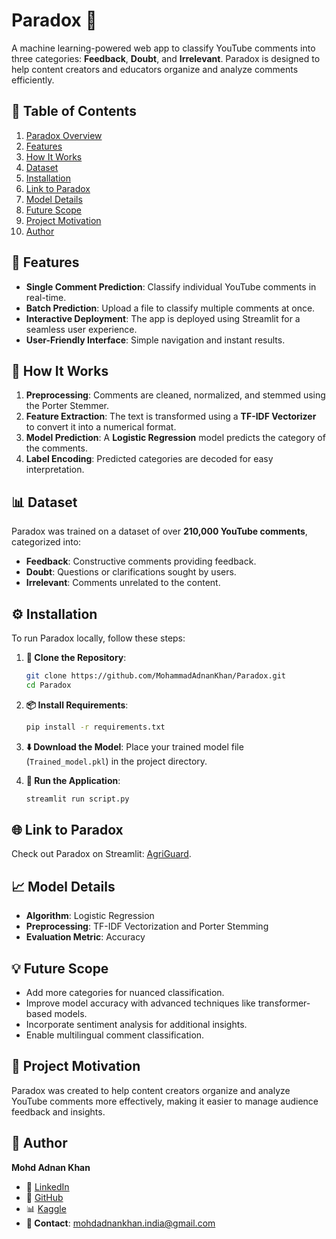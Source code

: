 # Paradox 🔮  
A machine learning-powered web app to classify YouTube comments into three categories: **Feedback**, **Doubt**, and **Irrelevant**. Paradox is designed to help content creators and educators organize and analyze comments efficiently.  

## 📑 Table of Contents  
1. [Paradox Overview](#paradox-)
2. [Features](#-features)
3. [How It Works](#-how-it-works)
4. [Dataset](#-dataset)
5. [Installation](#-installation)
6. [Link to Paradox](#-link-to-paradox)
7. [Model Details](#-model-details)
8. [Future Scope](#-future-scope)
9. [Project Motivation](#-project-motivation)
10. [Author](#-author)

## 🌟 Features  
- **Single Comment Prediction**: Classify individual YouTube comments in real-time.  
- **Batch Prediction**: Upload a file to classify multiple comments at once.  
- **Interactive Deployment**: The app is deployed using Streamlit for a seamless user experience.  
- **User-Friendly Interface**: Simple navigation and instant results.  

## 🚀 How It Works  
1. **Preprocessing**: Comments are cleaned, normalized, and stemmed using the Porter Stemmer.  
2. **Feature Extraction**: The text is transformed using a **TF-IDF Vectorizer** to convert it into a numerical format.  
3. **Model Prediction**: A **Logistic Regression** model predicts the category of the comments.  
4. **Label Encoding**: Predicted categories are decoded for easy interpretation.  

## 📊 Dataset  
Paradox was trained on a dataset of over **210,000 YouTube comments**, categorized into:  
- **Feedback**: Constructive comments providing feedback.  
- **Doubt**: Questions or clarifications sought by users.  
- **Irrelevant**: Comments unrelated to the content.  

## ⚙️ Installation
To run Paradox locally, follow these steps:

1. **📂 Clone the Repository**:
    ```bash
    git clone https://github.com/MohammadAdnanKhan/Paradox.git
    cd Paradox
    ```

2. **📦 Install Requirements**:
    ```bash
    pip install -r requirements.txt
    ```

3. **⬇️ Download the Model**:
   Place your trained model file (`Trained_model.pkl`) in the project directory.

4. **🚀 Run the Application**:
    ```bash
    streamlit run script.py
    ```


## 🌐 Link to Paradox
Check out Paradox on Streamlit: [AgriGuard](https://paradoxxx.streamlit.app/).


## 📈 Model Details  
- **Algorithm**: Logistic Regression  
- **Preprocessing**: TF-IDF Vectorization and Porter Stemming  
- **Evaluation Metric**: Accuracy  

## 💡 Future Scope  
- Add more categories for nuanced classification.  
- Improve model accuracy with advanced techniques like transformer-based models.  
- Incorporate sentiment analysis for additional insights.  
- Enable multilingual comment classification.  

## 🔮 Project Motivation  
Paradox was created to help content creators organize and analyze YouTube comments more effectively, making it easier to manage audience feedback and insights.  

## 👤 Author
**Mohd Adnan Khan**  

- 💼 [LinkedIn](https://www.linkedin.com/in/mohd-adnan--khan)
- 🐙 [GitHub](https://github.com/MohammadAdnanKhan)
- 📊 [Kaggle](https://www.kaggle.com/mohdadnankhan1)
- **📧 Contact**: mohdadnankhan.india@gmail.com